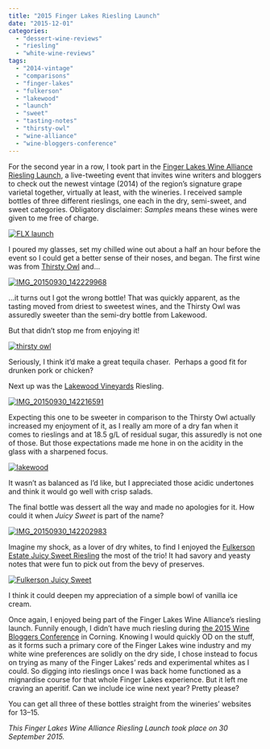 ```yaml
---
title: "2015 Finger Lakes Riesling Launch"
date: "2015-12-01"
categories: 
  - "dessert-wine-reviews"
  - "riesling"
  - "white-wine-reviews"
tags: 
  - "2014-vintage"
  - "comparisons"
  - "finger-lakes"
  - "fulkerson"
  - "lakewood"
  - "launch"
  - "sweet"
  - "tasting-notes"
  - "thirsty-owl"
  - "wine-alliance"
  - "wine-bloggers-conference"
---
```


For the second year in a row, I took part in the [Finger Lakes Wine Alliance Riesling Launch](http://www.fingerlakeswinealliance.com/), a live-tweeting event that invites wine writers and bloggers to check out the newest vintage (2014) of the region’s signature grape varietal together, virtually at least, with the wineries. I received sample bottles of three different rieslings, one each in the dry, semi-sweet, and sweet categories. Obligatory disclaimer: _Samples_ means these wines were given to me free of charge.

[![FLX launch](http://s3.amazonaws.com/thegourmez-wpmedia/2015/11/FLX-launch-500x500.jpg)](http://s3.amazonaws.com/thegourmez-wpmedia/2015/11/FLX-launch.jpg)

I poured my glasses, set my chilled wine out about a half an hour before the event so I could get a better sense of their noses, and began. The first wine was from [Thirsty Owl](http://www.thirstyowl.com/) and…

[![IMG_20150930_142229968](http://s3.amazonaws.com/thegourmez-wpmedia/2015/11/IMG_20150930_142229968-281x500.jpg)](http://s3.amazonaws.com/thegourmez-wpmedia/2015/11/IMG_20150930_142229968.jpg)

…it turns out I got the wrong bottle! That was quickly apparent, as the tasting moved from driest to sweetest wines, and the Thirsty Owl was assuredly sweeter than the semi-dry bottle from Lakewood.

But that didn’t stop me from enjoying it!

[![thirsty owl](http://s3.amazonaws.com/thegourmez-wpmedia/2015/11/thirsty-owl-500x436.jpg)](http://s3.amazonaws.com/thegourmez-wpmedia/2015/11/thirsty-owl.jpg)

Seriously, I think it’d make a great tequila chaser.  Perhaps a good fit for drunken pork or chicken?

Next up was the [Lakewood Vineyards](http://lakewoodvineyards.com/) Riesling.

[![IMG_20150930_142216591](http://s3.amazonaws.com/thegourmez-wpmedia/2015/11/IMG_20150930_142216591-281x500.jpg)](http://s3.amazonaws.com/thegourmez-wpmedia/2015/11/IMG_20150930_142216591.jpg)

Expecting this one to be sweeter in comparison to the Thirsty Owl actually increased my enjoyment of it, as I really am more of a dry fan when it comes to rieslings and at 18.5 g/L of residual sugar, this assuredly is not one of those. But those expectations made me hone in on the acidity in the glass with a sharpened focus.

[![lakewood](http://s3.amazonaws.com/thegourmez-wpmedia/2015/11/lakewood-500x433.jpg)](http://s3.amazonaws.com/thegourmez-wpmedia/2015/11/lakewood.jpg)

It wasn’t as balanced as I’d like, but I appreciated those acidic undertones and think it would go well with crisp salads.

The final bottle was dessert all the way and made no apologies for it. How could it when _Juicy Sweet_ is part of the name?

[![IMG_20150930_142202983](http://s3.amazonaws.com/thegourmez-wpmedia/2015/11/IMG_20150930_142202983-281x500.jpg)](http://s3.amazonaws.com/thegourmez-wpmedia/2015/11/IMG_20150930_142202983.jpg)

Imagine my shock, as a lover of dry whites, to find I enjoyed the [Fulkerson Estate Juicy Sweet Riesling](http://www.fulkersonwinery.com/) the most of the trio! It had savory and yeasty notes that were fun to pick out from the bevy of preserves.

[![Fulkerson Juicy Sweet](http://s3.amazonaws.com/thegourmez-wpmedia/2015/11/Fulkerson-Juicy-Sweet-500x287.jpg)](http://s3.amazonaws.com/thegourmez-wpmedia/2015/11/Fulkerson-Juicy-Sweet.jpg)

I think it could deepen my appreciation of a simple bowl of vanilla ice cream.

Once again, I enjoyed being part of the Finger Lakes Wine Alliance’s riesling launch. Funnily enough, I didn’t have much riesling during [the 2015 Wine Bloggers Conference](http://thegourmez.com/category/beer-wine-sake-review/wine-bloggers-conference-2015/) in Corning. Knowing I would quickly OD on the stuff, as it forms such a primary core of the Finger Lakes wine industry and my white wine preferences are solidly on the dry side, I chose instead to focus on trying as many of the Finger Lakes’ reds and experimental whites as I could. So digging into rieslings once I was back home functioned as a mignardise course for that whole Finger Lakes experience. But it left me craving an aperitif. Can we include ice wine next year? Pretty please?

You can get all three of these bottles straight from the wineries’ websites for $13–$15.

_This Finger Lakes Wine Alliance Riesling Launch took place on 30 September 2015._
